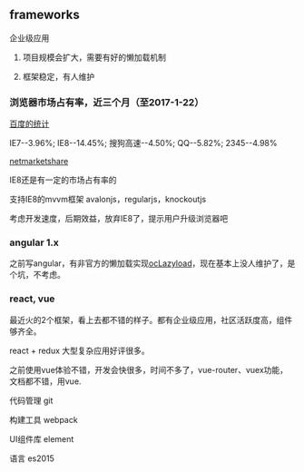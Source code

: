 ## frameworks

企业级应用

1. 项目规模会扩大，需要有好的懒加载机制

2. 框架稳定，有人维护

### 浏览器市场占有率，近三个月（至2017-1-22）

[百度的统计](http://tongji.baidu.com/data/browser)

IE7--3.96%; IE8--14.45%; 搜狗高速--4.50%; QQ--5.82%; 2345--4.98%

[netmarketshare](http://www.netmarketshare.com/browser-market-share.aspx?qprid=2&qpcustomd=0&qptimeframe=Q)

IE8还是有一定的市场占有率的

支持IE8的mvvm框架 avalonjs，regularjs，knockoutjs

考虑开发速度，后期效益，放弃IE8了，提示用户升级浏览器吧

### angular 1.x

之前写angular，有非官方的懒加载实现[ocLazyload](https://github.com/ocombe/ocLazyLoad)，现在基本上没人维护了，是个坑，不考虑。

### react, vue

最近火的2个框架，看上去都不错的样子。都有企业级应用，社区活跃度高，组件够齐全。

react + redux 大型复杂应用好评很多。

之前使用vue体验不错，开发会快很多，时间不多了，vue-router、vuex功能，文档都不错，用vue.

代码管理 git

构建工具 webpack

UI组件库 element

语言 es2015
